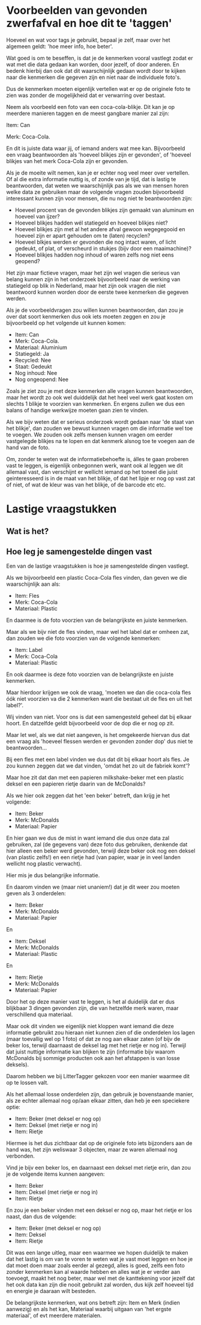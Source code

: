 # Voorbeelden van gevonden zwerfafval en hoe dit te 'taggen'

Hoeveel en wat voor tags je gebruikt, bepaal je zelf, maar over het algemeen geldt: 'hoe meer info, hoe beter'.

Wat goed is om te beseffen, is dat je de kenmerken vooral vastlegt zodat er wat met die data gedaan kan worden, door jezelf, of door anderen. En bedenk hierbij dan ook dat dit waarschijnlijk gedaan wordt door te kijken naar die kenmerken die gegeven zijn en niet naar de individuele foto's.

Dus de kenmerken moeten eigenlijk vertellen wat er op de originele foto te zien was zonder de mogelijkheid dat er verwarring over bestaat.

Neem als voorbeeld een foto van een coca-cola-blikje. Dit kan je op meerdere manieren taggen en de meest gangbare manier zal zijn:

Item: Can

Merk: Coca-Cola.

En dit is juiste data waar jij, of iemand anders wat mee kan. Bijvoorbeeld een vraag beantwoorden als 'hoeveel blikjes zijn er gevonden', of 'hoeveel blikjes van het merk Coca-Cola zijn er gevonden.

Als je de moeite wilt nemen, kan je er echter nog veel meer over vertellen. Of al die extra informatie nuttig is, of zonde van je tijd, dat is lastig te beantwoorden, dat weten we waarschijnlijk pas als we van mensen horen welke data ze gebruiken maar de volgende vragen zouden bijvoorbeeld interessant kunnen zijn voor mensen, die nu nog niet te beantwoorden zijn:
- Hoeveel procent van de gevonden blikjes zijn gemaakt van aluminum en hoeveel van ijzer?
- Hoeveel blikjes hadden wél statiegeld en hoeveel blikjes niet?
- Hoeveel blikjes zijn met al het andere afval gewoon wegegegooid en hoeveel zijn er apart gehouden om te (laten) recyclen?
- Hoeveel blkjes werden er gevonden die nog intact waren, of licht gedeukt, of plat, of verscheurd in stukjes (bijv door een maaimachine)?
- Hoeveel blikjes hadden nog inhoud of waren zelfs nog niet eens geopend?

Het zijn maar fictieve vragen, maar het zijn wel vragen die serieus van belang kunnen zijn in het onderzoek bijvoorbeeld naar de werking van statiegeld op blik in Nederland, maar het zijn ook vragen die niet beantwoord kunnen worden door de eerste twee kenmerken die gegeven werden.

Als je de voorbeeldvragen zou willen kunnen beantwoorden, dan zou je over dat soort kenmerken dus ook iets moeten zeggen en zou je bijvoorbeeld op het volgende uit kunnen komen:
- Item: Can
- Merk: Coca-Cola.
- Materiaal: Aluminium
- Statiegeld: Ja
- Recycled: Nee
- Staat: Gedeukt
- Nog inhoud: Nee
- Nog ongeopend: Nee

Zoals je ziet zou je met deze kenmerken alle vragen kunnen beantwoorden, maar het wordt zo ook wel duiddelijk dat het heel veel werk gaat kosten om slechts 1 blikje te voorzien van kenmerken. En ergens zullen we dus een balans of handige werkwijze moeten gaan zien te vinden.

Als we bijv weten dat er serieus onderzoek wordt gedaan naar 'de staat van het blikje', dan zouden we bewust kunnen vragen om die informatie wel toe te voegen. We zouden ook zelfs mensen kunnen vragen om eerder vastgelegde blikjes na te lopen en dat kenmerk alsnog toe te voegen aan de hand van de foto.

Om, zonder te weten wat de informatiebehoefte is, álles te gaan proberen vast te leggen, is eigenlijk onbegonnen werk, want ook al leggen we dit allemaal vast, dan verschijnt er wellicht iemand op het toneel die juist geinteresseerd is in de maat van het blikje, of dat het lipje er nog op vast zat of niet, of wat de kleur was van het blikje, of de barcode etc etc.

# Lastige vraagstukken
## Wat is het?

## Hoe leg je samengestelde dingen vast
Een van de lastige vraagstukken is hoe je samengestelde dingen vastlegt.

Als we bijvoorbeeld een plastic Coca-Cola fles vinden, dan geven we die waarschijnlijk aan als:
- Item: Fles
- Merk: Coca-Cola
- Materiaal: Plastic

En daarmee is de foto voorzien van de belangrijkste en juiste kenmerken.

Maar als we bijv niet de fles vinden, maar wel het label dat er omheen zat, dan zouden we die foto voorzien van de volgende kenmerken:
- Item: Label
- Merk: Coca-Cola
- Materiaal: Plastic

En ook daarmee is deze foto voorzien van de belangrijkste en juiste kenmerken.

Maar hierdoor krijgen we ook de vraag, 'moeten we dan die coca-cola fles óók niet voorzien va die 2 kenmerken want die bestaat uit de fles en uit het label?'.

Wij vinden van niet. Voor ons is dat een samengesteld geheel dat bij elkaar hoort. En datzelfde geldt bijvoorbeeld voor de dop die er nog op zit.

Maar let wel, als we dat niet aangeven, is het omgekeerde hiervan dus dat een vraag als 'hoeveel flessen werden er gevonden zonder dop' dus niet te beantwoorden...

Bij een fles met een label vinden we dus dat dit bij elkaar hoort als fles. Je zou kunnen zeggen dat we dat vinden, 'omdat het zo uit de fabriek komt'?

Maar hoe zit dat dan met een papieren milkshake-beker met een plastic deksel en een papieren rietje daarin van de McDonalds?

Als we hier ook zeggen dat het 'een beker' betreft, dan krijg je het volgende:
- Item: Beker
- Merk: McDonalds
- Materiaal: Papier

En hier gaan we dus de mist in want iemand die dus onze data zal gebruiken, zal (de gegevens van) deze foto dus gebruiken, denkende dat hier alleen een beker werd gevonden, terwijl deze beker ook nog een deksel (van plastic zelfs!) en een rietje had (van papier, waar je in veel landen wellicht nog plastic verwacht).

Hier mis je dus belangrijke informatie.

En daarom vinden we (maar niet unaniem!) dat je dit weer zou moeten geven als 3 onderdelen:
- Item: Beker
- Merk: McDonalds
- Materiaal: Papier

En
- Item: Deksel
- Merk: McDonalds
- Materiaal: Plastic

En
- Item: Rietje
- Merk: McDonalds
- Materiaal: Papier

Door het op deze manier vast te leggen, is het al duidelijk dat er dus blijkbaar 3 dingen gevonden zijn, die van hetzelfde merk waren, maar verschillend qua materiaal.

Maar ook dit vinden we eigenlijk niet kloppen want iemand die deze informatie gebruikt zou hieraan niet kunnen zien of die onderdelen los lagen (maar toevallig wel op 1 foto) of dat ze nog aan elkaar zaten (of bijv de beker los, terwijl daarnaast de deksel lag met het rietje er nog in). Terwijl dat juist nuttige informatie kan blijken te zijn (informatie bijv waarom McDonalds bij sommige producten ook aan het afstappen is van losse deksels).

Daarom hebben we bij LitterTagger gekozen voor een manier waarmee dit op te lossen valt.

Als het allemaal losse onderdelen zijn, dan gebruik je bovenstaande manier, als ze echter allemaal nog op/aan elkaar zitten, dan heb je een speciekere optie:
- Item: Beker (met deksel er nog op)
- Item: Deksel (met rietje er nog in)
- Item: Rietje

Hiermee is het dus zichtbaar dat op de originele foto iets bijzonders aan de hand was, het zijn weliswaar 3 objecten, maar ze waren allemaal nog verbonden.

Vind je bijv een beker los, en daarnaast een deksel met rietje erin, dan zou je de volgende items kunnen aangeven:
- Item: Beker
- Item: Deksel (met rietje er nog in)
- Item: Rietje

En zou je een beker vinden met een deksel er nog op, maar het rietje er los naast, dan dus de volgende:
- Item: Beker (met deksel er nog op)
- Item: Deksel
- Item: Rietje

Dit was een lange uitleg, maar een waarmee we hopen duidelijk te maken dat het lastig is om van te voren te weten wat je vast moet leggen en hoe je dat moet doen maar zoals eerder al gezegd, alles is goed, zelfs een foto zonder kenmerken kan al waarde hebben en alles wat je er verder aan toevoegt, maakt het nog beter, maar wel met de kanttekening voor jezelf dat het ook data kan zijn die nooit gebruikt zal worden, dus kijk zelf hoeveel tijd en energie je daaraan wilt besteden.

De belangrijkste kenmerken, wat ons betreft zijn: Item en Merk (indien aanwezig) en als het kan, Materiaal waarbij uitgaan van 'het ergste materiaal', of evt meerdere materialen.
